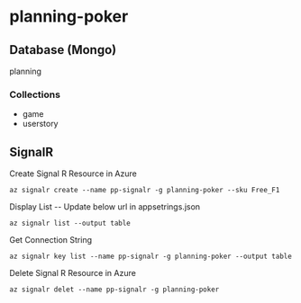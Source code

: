 # planning-poker

## Database (Mongo)
planning

### Collections
* game
* userstory

## SignalR

Create Signal R Resource in Azure
```
az signalr create --name pp-signalr -g planning-poker --sku Free_F1
``` 
Display List -- Update below url in appsetrings.json
```
az signalr list --output table
``` 
Get Connection String
```
az signalr key list --name pp-signalr -g planning-poker --output table
``` 
Delete Signal R Resource in Azure
```
az signalr delet --name pp-signalr -g planning-poker
``` 




